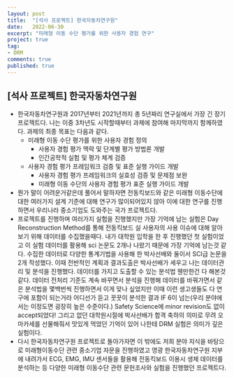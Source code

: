 ```yaml
---
layout: post
title:  "[석사 프로젝트] 한국자동차연구원"
date:   2022-06-30
excerpt: "미래형 이동 수단 평가를 위한 사용자 경험 연구"
project: true
tag:
- DRM
comments: true
published: true
---
```


## [석사 프로젝트] 한국자동차연구원

 * 한국자동차연구원과 2017년부터 2021년까지 총 5년짜리 연구실에서 가장 긴 장기 프로젝트다. 나는 이중 3차년도 시작할때부터 과제에 참여해 마지막까지 함께하였다. 과제의 최종 목표는 다음과 같다.
   * 미래형 이동 수단 평가를 위한 사용자 경험 정의
     * 사용자 경험 평가 맥락 및 단계별 평가 방법론 개발
     * 인간공학적 실험 및 평가 체계 검증
   * 사용자 경험 평가 프레임워크 검증 및 표준 실행 가이드 개발
     * 사용자 경험 평가 프레임워크의 실효성 검증 및 문제점 보완
     * 미래형 이동 수단의 사용자 경험 평가 표준 실행 가이드 개발
 * 뭔가 말이 어려운거같은데 풀어서 말하자면 전동킥보드와 같은 미래형 이동수단에 대한 여러가지 설계 기준에 대해 연구가 많이되어있지 않아 이에 대한 연구를 진행하면서 우리나라 중소기업도 도와주는 국가 프로젝트다.
 * 프로젝트를 진행하며 여러가지 실험을 진행했지만 가장 기억에 남는 실험은 Day Reconstruction Method를 통해 전동킥보드 실 사용자의 사용 이슈에 대해 알아보기 위해 데이터를 수집했을때다. 내가 대학원 입학을 한 후 진행했던 첫 실험이었고 이 실험 데이터를 활용해 sci 논문도 2개나 나왔기 때문에 가장 기억에 남는것 같다. 수집한 데이터로 다양한 통계기법을 사용해 한 박사선배와 둘이서 SCI급 논문을 2개 작성했다. 이때 전반적인 계획과 결과도출은 박사선배가 세우고 나는 데이터관리 및 분석을 진행했다. 데이터를 가지고 도출할 수 있는 분석법 웬만한건 다 해본것같다. 데이터 전처리 기준도 계속 바꾸면서 분석을 진행해 데이터를 바꿔가면서 같은 분석법을 몇백번씩 진행하면서 이게 맞나 싶었지만 이때 이런 생고생들도 다 연구에 포함이 되는거라 어디선가 듣고 꿋꿋이 분석한 결과 IF 6이 넘는(우리 분야에서는 이정도면 굉장히 높은 수준이다.) Safety Science에 minor revision도 없이 accept되었다! 그리고 없던 대학원시절에 박사선배가 합격 축하의 의미로 무려 오마카세를 선물해줘서 맛있게 먹었던 기억이 있어 나한테 DRM 실험은 의미가 깊은 실험이다.
 * 다시 한국자동차연구원 프로젝트로 돌아가자면 이 밖에도 저희 분야 지식을 바탕으로 미래형이동수단 관련 중소기업 자문을 진행하였고 영광 한국자동차연구원 지부에 내려가서 ECG, EMG, IMU 센서들을 활용해 전동킥보드 이용시 생체 데이터를 분석하는 등 다양한 미래형 이동수단 관련 문헌조사와 실험을 진행했던 프로젝트다.
